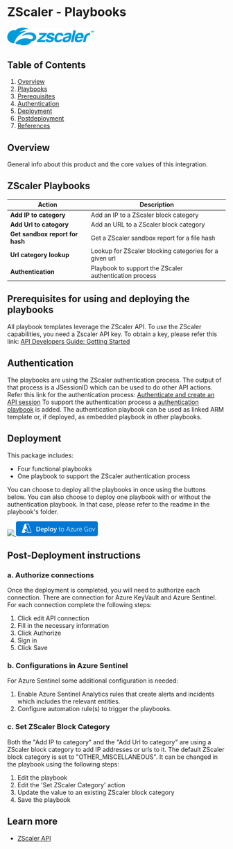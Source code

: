 # ZScaler - Playbooks

<img src="./Images/ZScaler.png" width="200"><br>
## Table of Contents

1. [Overview](#overview)
1. [Playbooks](#playbooks)
1. [Prerequisites](prerequisites)
1. [Authentication](#Authentication)
1. [Deployment](#deployment)
1. [Postdeployment](#postdeployment)
1. [References](#references)

<a name="overview"></a>

## Overview
General info about this product and the core values of this integration. <br>


<a name="playbooks"></a>

## ZScaler Playbooks

| Action | Description |
| --------- | -------------- |
| **Add IP to category** | Add an IP to a ZScaler block category |
| **Add Url to catogory** | Add an URL to a ZScaler block category |
| **Get sandbox report for hash** | Get a ZScaler sandbox report for a file hash |
| **Url category lookup** | Lookup for ZScaler blocking categories for a given url |
| **Authentication** | Playbook to support the ZScaler authentication process |

<a name="prerequisites"></a>

## Prerequisites for using and deploying the playbooks
All playbook templates leverage the ZScaler API. To use the ZScaler capabilities, you need a Zscaler API key. To obtain a key, please refer this link: [API Developers Guide: Getting Started](https://help.zscaler.com/zia/api-getting-started)

<a name="authentication"></a>

## Authentication

The playbooks are using the ZScaler authentication process. The output of that process is a JSessionID which can be used to do other API actions. Refer this link for the authentication process: [Authenticate and create an API session](https://help.zscaler.com/zia/api-getting-started#CreateSession) To support the authentication process a [authentication playbook](../authentication/readme.md) is added. The authentication playbook can be used as linked ARM template or, if deployed, as embedded playbook in other playbooks. 


<a name="deployment"></a>

## Deployment 

This package includes:

* Four functional playbooks
* One playbook to support the ZScaler authentication process

You can choose to deploy all the playbooks in once using the buttons below. You can also choose to deploy one playbook with or without the authentication playbook. In that case, please refer to the readme in the playbook's folder.

<a href="https://portal.azure.com/#create/Microsoft.Template/uri/https%3A%2F%2Fraw.githubusercontent.com%2Fmartijntakken%2FAzure-Sentinel%2Ffeature%2Fzscaler%2FPlaybooks%2FZScaler%2FAzureDeploy.json" target="_blank">
    <img src="https://aka.ms/deploytoazurebutton"/>
</a>

<a href="https://portal.azure.us/#create/Microsoft.Template/uri/https%3A%2F%2Fraw.githubusercontent.com%2Fmartijntakken%2FAzure-Sentinel%2Ffeature%2Fzscaler%2FPlaybooks%2FZScaler%2FAzureDeploy.json" target="_blank">
   <img src="https://raw.githubusercontent.com/Azure/azure-quickstart-templates/master/1-CONTRIBUTION-GUIDE/images/deploytoazuregov.png"/>    
</a>

<a name="postdeployment"></a>

## Post-Deployment instructions 

### a. Authorize connections
Once the deployment is completed, you will need to authorize each connection. There are connection for Azure KeyVault and Azure Sentinel. For each connection complete the following steps:
 1. Click edit API connection
 1. Fill in the necessary information
 1. Click Authorize
 1. Sign in
 1. Click Save

### b. Configurations in Azure Sentinel
For Azure Sentinel some additional configuration is needed:
1. Enable Azure Sentinel Analytics rules that create alerts and incidents which includes the relevant entities.
1. Configure automation rule(s) to trigger the playbooks.

### c. Set ZScaler Block Category
Both the "Add IP to category" and the "Add Url to category" are using a ZScaler block category to add IP addresses or urls to it. The default ZScaler block category is set to "OTHER_MISCELLANEOUS". It can be changed in the playbook using the following steps:
1. Edit the playbook
1. Edit the 'Set ZScaler Category' action
1. Update the value to an existing ZScaler block category
1. Save the playbook

<a name="references"></a>

## Learn more
* <a href="https://help.zscaler.com/zia/api" target="_blank">ZScaler API</a>